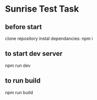 # Sunrise Test Task

## before start

clone repository
instal dependancies: npm i

## to start dev server

npm run dev

## to run build

npm run build

